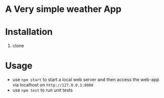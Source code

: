 A Very simple weather App
====================

# Installation
1. clone 

# Usage
- use `npm start` to start a local web server and then access the web-app via localhost on `http://127.0.0.1:8000`
- use `npm test` to run unit tests